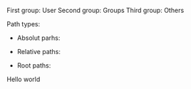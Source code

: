 







First group: User
Second group: Groups
Third group: Others

Path types:

- Absolut parhs:

- Relative paths:

- Root paths:



Hello world